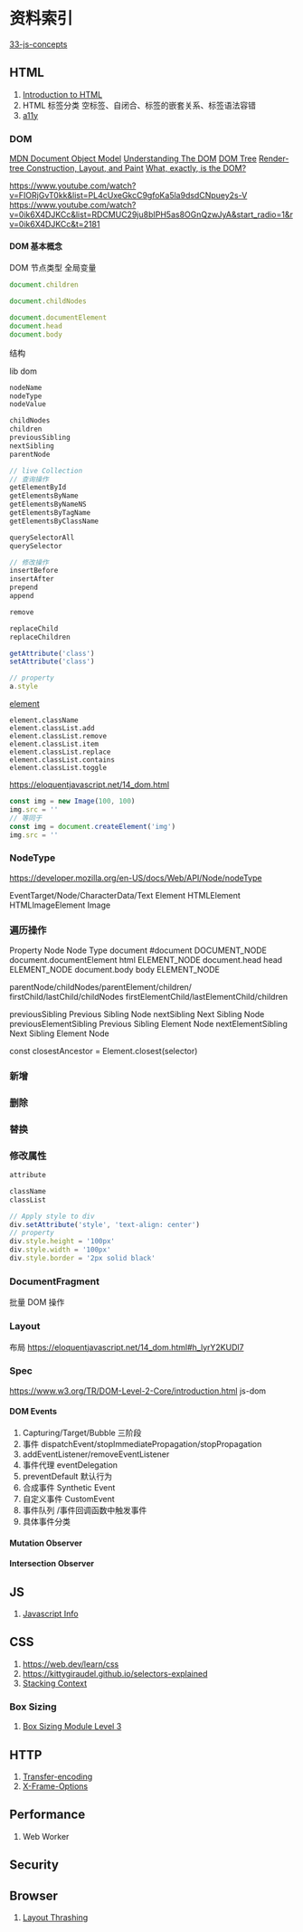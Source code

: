 # 资料索引

[33-js-concepts](https://github.com/leonardomso/33-js-concepts)

## HTML

1. [Introduction to HTML](https://developer.mozilla.org/en-US/docs/Learn/HTML/Introduction_to_HTML)
1. HTML 标签分类 空标签、自闭合、标签的嵌套关系、标签语法容错
1. [a11y](https://scottaohara.github.io/accessibility_interview_questions/)

### DOM

[MDN Document Object Model](https://developer.mozilla.org/en-US/docs/Web/API/Document_Object_Model)
[Understanding The DOM](https://www.digitalocean.com/community/tutorials/introduction-to-the-dom)
[DOM Tree](https://javascript.info/dom-nodes)
[Render-tree Construction, Layout, and Paint](https://web.dev/critical-rendering-path-render-tree-construction/)
[What, exactly, is the DOM?](https://bitsofco.de/what-exactly-is-the-dom/)

https://www.youtube.com/watch?v=FIORjGvT0kk&list=PL4cUxeGkcC9gfoKa5la9dsdCNpuey2s-V
https://www.youtube.com/watch?v=0ik6X4DJKCc&list=RDCMUC29ju8bIPH5as8OGnQzwJyA&start_radio=1&rv=0ik6X4DJKCc&t=2181

#### DOM 基本概念

DOM 节点类型
全局变量

```js
document.children

document.childNodes

document.documentElement
document.head
document.body
```

结构

lib dom

```js
nodeName
nodeType
nodeValue

childNodes
children
previousSibling
nextSibling
parentNode

// live Collection
// 查询操作
getElementById
getElementsByName
getElementsByNameNS
getElementsByTagName
getElementsByClassName

querySelectorAll
querySelector

// 修改操作
insertBefore
insertAfter
prepend
append

remove

replaceChild
replaceChildren

getAttribute('class')
setAttribute('class')

// property
a.style
```

[element](https://dom.spec.whatwg.org/#interface-element)

```
element.className
element.classList.add
element.classList.remove
element.classList.item
element.classList.replace
element.classList.contains
element.classList.toggle
```

https://eloquentjavascript.net/14_dom.html

```js
const img = new Image(100, 100)
img.src = ''
// 等同于
const img = document.createElement('img')
img.src = ''
```

### NodeType

https://developer.mozilla.org/en-US/docs/Web/API/Node/nodeType

EventTarget/Node/CharacterData/Text
Element HTMLElement HTMLImageElement Image

### 遍历操作

Property Node Node Type
document #document DOCUMENT_NODE
document.documentElement html ELEMENT_NODE
document.head head ELEMENT_NODE
document.body body ELEMENT_NODE

parentNode/childNodes/parentElement/children/
firstChild/lastChild/childNodes firstElementChild/lastElementChild/children

previousSibling Previous Sibling Node
nextSibling Next Sibling Node
previousElementSibling Previous Sibling Element Node
nextElementSibling Next Sibling Element Node

const closestAncestor = Element.closest(selector)

### 新增

### 删除

### 替换

### 修改属性

```js
attribute

className
classList

// Apply style to div
div.setAttribute('style', 'text-align: center')
// property
div.style.height = '100px'
div.style.width = '100px'
div.style.border = '2px solid black'
```

### DocumentFragment

批量 DOM 操作

### Layout

布局 https://eloquentjavascript.net/14_dom.html#h_lyrY2KUDl7

### Spec

https://www.w3.org/TR/DOM-Level-2-Core/introduction.html
js-dom

#### DOM Events

1. Capturing/Target/Bubble 三阶段
1. 事件 dispatchEvent/stopImmediatePropagation/stopPropagation
1. addEventListener/removeEventListener
1. 事件代理 eventDelegation
1. preventDefault 默认行为
1. 合成事件 Synthetic Event
1. 自定义事件 CustomEvent
1. 事件队列 /事件回调函数中触发事件
1. 具体事件分类

#### Mutation Observer

#### Intersection Observer

## JS

1. [Javascript Info](https://javascript.info/event-details)

## CSS

1. https://web.dev/learn/css
1. https://kittygiraudel.github.io/selectors-explained
1. [Stacking Context](https://developer.mozilla.org/en-US/docs/Web/CSS/CSS_Positioning/Understanding_z_index/The_stacking_context)

### Box Sizing

1. [Box Sizing Module Level 3](https://drafts.csswg.org/css-sizing-3/#valdef-width-max-content)

## HTTP

1. [Transfer-encoding](https://developer.mozilla.org/zh-CN/docs/Web/HTTP/Headers/Transfer-Encoding)
1. [X-Frame-Options](https://developer.mozilla.org/zh-CN/docs/Web/HTTP/Headers/X-Frame-Options)

## Performance

1. Web Worker

## Security

## Browser

1. [Layout Thrashing](https://devhints.io/layout-thrashing)

